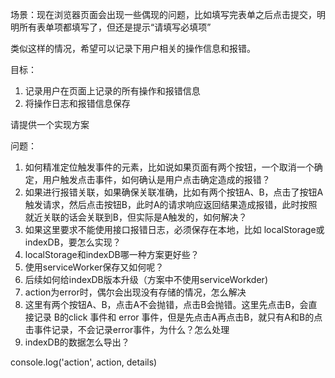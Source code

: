 场景：现在浏览器页面会出现一些偶现的问题，比如填写完表单之后点击提交，明明所有表单项都填写了，但还是提示“请填写必填项”

类似这样的情况，希望可以记录下用户相关的操作信息和报错。

目标：
1. 记录用户在页面上记录的所有操作和报错信息
2. 将操作日志和报错信息保存

请提供一个实现方案

问题：
1. 如何精准定位触发事件的元素，比如说如果页面有两个按钮，一个取消一个确定，用户触发点击事件，如何确认是用户点击确定造成的报错？
2. 如果进行报错关联，如果确保关联准确，比如有两个按钮A、B，点击了按钮A触发请求，然后点击按钮B，此时A的请求响应返回结果造成报错，此时按照就近关联的话会关联到B，但实际是A触发的，如何解决？
3. 如果这里要求不能使用接口报错日志，必须保存在本地，比如 localStorage或indexDB，要怎么实现？
4. localStorage和indexDB哪一种方案更好些？
5. 使用serviceWorker保存又如何呢？
6. 后续如何给indexDB版本升级（方案中不使用serviceWorkder)
7. action为error时，偶尔会出现没有存储的情况，怎么解决
8. 这里有两个按钮A、B，点击A不会抛错，点击B会抛错。这里先点击B，会直接记录 B的click 事件和 error 事件，但是先点击A再点击B，就只有A和B的点击事件记录，不会记录error事件，为什么？怎么处理
9. indexDB的数据怎么导出？

console.log('action', action, details)

